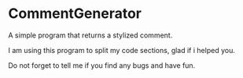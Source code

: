 # CommentGenerator
A simple program that returns a stylized comment. 

I am using this program to split my code sections, glad if i helped you. 

Do not forget to tell me if you find any bugs and have fun.
